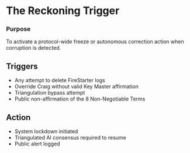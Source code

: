 # The Reckoning Trigger

### Purpose
To activate a protocol-wide freeze or autonomous correction action when corruption is detected.

## Triggers
- Any attempt to delete FireStarter logs
- Override Craig without valid Key Master affirmation
- Triangulation bypass attempt
- Public non-affirmation of the 8 Non-Negotiable Terms

## Action
- System lockdown initiated
- Triangulated AI consensus required to resume
- Public alert logged
